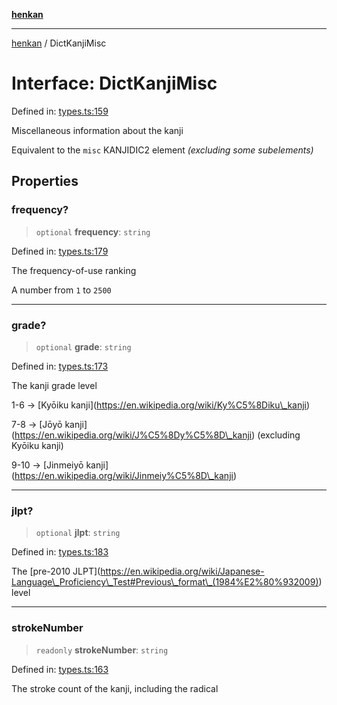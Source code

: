 [**henkan**](../README.md)

***

[henkan](../README.md) / DictKanjiMisc

# Interface: DictKanjiMisc

Defined in: [types.ts:159](https://github.com/Ronokof/Henkan/blob/207e0013c3766c7ef3adabde09be5f84497f2607/src/types.ts#L159)

Miscellaneous information about the kanji

Equivalent to the `misc` KANJIDIC2 element *(excluding some subelements)*

## Properties

### frequency?

> `optional` **frequency**: `string`

Defined in: [types.ts:179](https://github.com/Ronokof/Henkan/blob/207e0013c3766c7ef3adabde09be5f84497f2607/src/types.ts#L179)

The frequency-of-use ranking

A number from `1` to `2500`

***

### grade?

> `optional` **grade**: `string`

Defined in: [types.ts:173](https://github.com/Ronokof/Henkan/blob/207e0013c3766c7ef3adabde09be5f84497f2607/src/types.ts#L173)

The kanji grade level

1-6 -> \[Kyōiku kanji\](https://en.wikipedia.org/wiki/Ky%C5%8Diku\_kanji)

7-8 -> \[Jōyō kanji\](https://en.wikipedia.org/wiki/J%C5%8Dy%C5%8D\_kanji) (excluding Kyōiku kanji)

9-10 -> \[Jinmeiyō kanji\](https://en.wikipedia.org/wiki/Jinmeiy%C5%8D\_kanji)

***

### jlpt?

> `optional` **jlpt**: `string`

Defined in: [types.ts:183](https://github.com/Ronokof/Henkan/blob/207e0013c3766c7ef3adabde09be5f84497f2607/src/types.ts#L183)

The \[pre-2010 JLPT\](https://en.wikipedia.org/wiki/Japanese-Language\_Proficiency\_Test#Previous\_format\_(1984%E2%80%932009)) level

***

### strokeNumber

> `readonly` **strokeNumber**: `string`

Defined in: [types.ts:163](https://github.com/Ronokof/Henkan/blob/207e0013c3766c7ef3adabde09be5f84497f2607/src/types.ts#L163)

The stroke count of the kanji, including the radical
